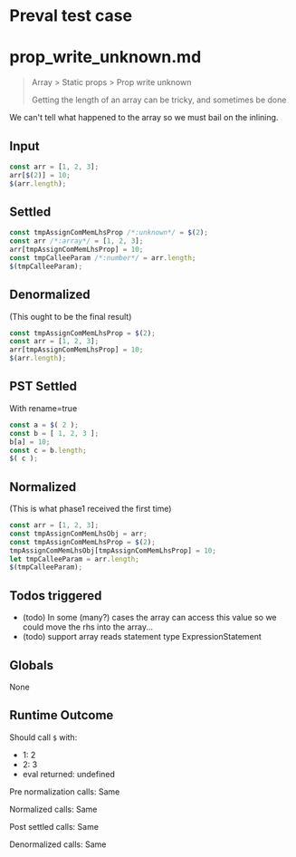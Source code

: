 # Preval test case

# prop_write_unknown.md

> Array > Static props > Prop write unknown
>
> Getting the length of an array can be tricky, and sometimes be done

We can't tell what happened to the array so we must bail on the inlining.

## Input

`````js filename=intro
const arr = [1, 2, 3];
arr[$(2)] = 10;
$(arr.length);
`````


## Settled


`````js filename=intro
const tmpAssignComMemLhsProp /*:unknown*/ = $(2);
const arr /*:array*/ = [1, 2, 3];
arr[tmpAssignComMemLhsProp] = 10;
const tmpCalleeParam /*:number*/ = arr.length;
$(tmpCalleeParam);
`````


## Denormalized
(This ought to be the final result)

`````js filename=intro
const tmpAssignComMemLhsProp = $(2);
const arr = [1, 2, 3];
arr[tmpAssignComMemLhsProp] = 10;
$(arr.length);
`````


## PST Settled
With rename=true

`````js filename=intro
const a = $( 2 );
const b = [ 1, 2, 3 ];
b[a] = 10;
const c = b.length;
$( c );
`````


## Normalized
(This is what phase1 received the first time)

`````js filename=intro
const arr = [1, 2, 3];
const tmpAssignComMemLhsObj = arr;
const tmpAssignComMemLhsProp = $(2);
tmpAssignComMemLhsObj[tmpAssignComMemLhsProp] = 10;
let tmpCalleeParam = arr.length;
$(tmpCalleeParam);
`````


## Todos triggered


- (todo) In some (many?) cases the array can access this value so we could move the rhs into the array...
- (todo) support array reads statement type ExpressionStatement


## Globals


None


## Runtime Outcome


Should call `$` with:
 - 1: 2
 - 2: 3
 - eval returned: undefined

Pre normalization calls: Same

Normalized calls: Same

Post settled calls: Same

Denormalized calls: Same
